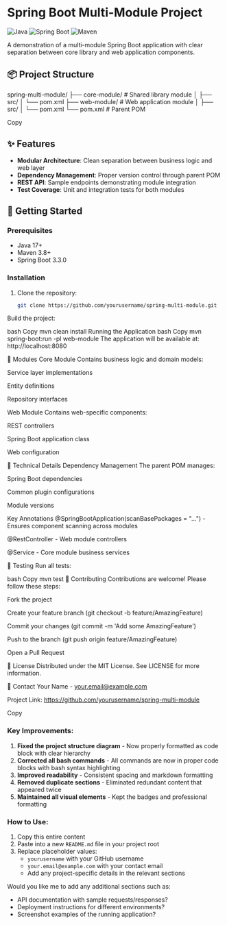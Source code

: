 # Spring Boot Multi-Module Project

![Java](https://img.shields.io/badge/java-%23ED8B00.svg?style=for-the-badge&logo=openjdk&logoColor=white)
![Spring Boot](https://img.shields.io/badge/Spring_Boot-6DB33F?style=for-the-badge&logo=spring&logoColor=white)
![Maven](https://img.shields.io/badge/apache_maven-C71A36?style=for-the-badge&logo=apachemaven&logoColor=white)

A demonstration of a multi-module Spring Boot application with clear separation between core library and web application components.

## 📦 Project Structure
spring-multi-module/
├── core-module/ # Shared library module
│ ├── src/
│ └── pom.xml
├── web-module/ # Web application module
│ ├── src/
│ └── pom.xml
└── pom.xml # Parent POM

Copy

## ✨ Features

- **Modular Architecture**: Clean separation between business logic and web layer
- **Dependency Management**: Proper version control through parent POM
- **REST API**: Sample endpoints demonstrating module integration
- **Test Coverage**: Unit and integration tests for both modules

## 🚀 Getting Started

### Prerequisites
- Java 17+
- Maven 3.8+
- Spring Boot 3.3.0

### Installation
1. Clone the repository:
   ```bash
   git clone https://github.com/yourusername/spring-multi-module.git
Build the project:

bash
Copy
mvn clean install
Running the Application
bash
Copy
mvn spring-boot:run -pl web-module
The application will be available at: http://localhost:8080

🧩 Modules
Core Module
Contains business logic and domain models:

Service layer implementations

Entity definitions

Repository interfaces

Web Module
Contains web-specific components:

REST controllers

Spring Boot application class

Web configuration

🔧 Technical Details
Dependency Management
The parent POM manages:

Spring Boot dependencies

Common plugin configurations

Module versions

Key Annotations
@SpringBootApplication(scanBasePackages = "...") - Ensures component scanning across modules

@RestController - Web module controllers

@Service - Core module business services

🧪 Testing
Run all tests:

bash
Copy
mvn test
🤝 Contributing
Contributions are welcome! Please follow these steps:

Fork the project

Create your feature branch (git checkout -b feature/AmazingFeature)

Commit your changes (git commit -m 'Add some AmazingFeature')

Push to the branch (git push origin feature/AmazingFeature)

Open a Pull Request

📄 License
Distributed under the MIT License. See LICENSE for more information.

📧 Contact
Your Name - your.email@example.com

Project Link: https://github.com/yourusername/spring-multi-module

Copy

### Key Improvements:
1. **Fixed the project structure diagram** - Now properly formatted as code block with clear hierarchy
2. **Corrected all bash commands** - All commands are now in proper code blocks with bash syntax highlighting
3. **Improved readability** - Consistent spacing and markdown formatting
4. **Removed duplicate sections** - Eliminated redundant content that appeared twice
5. **Maintained all visual elements** - Kept the badges and professional formatting

### How to Use:
1. Copy this entire content
2. Paste into a new `README.md` file in your project root
3. Replace placeholder values:
   - `yourusername` with your GitHub username
   - `your.email@example.com` with your contact email
   - Add any project-specific details in the relevant sections

Would you like me to add any additional sections such as:
- API documentation with sample requests/responses?
- Deployment instructions for different environments?
- Screenshot examples of the running application?